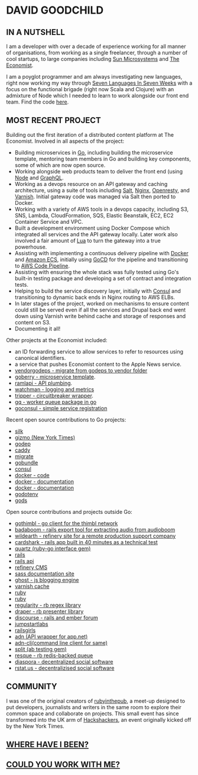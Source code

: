 # DAVID GOODCHILD

## IN A NUTSHELL

I am a developer with over a decade of experience working for all
manner of organisations, from working as a single freelancer, through a number
of cool startups, to large companies including [Sun Microsystems](http://sun.com)
and [The Economist](http://economist.com).

I am a poyglot programmer and am always investigating new languages, right now working my way through [Seven Languages In Seven Weeks](https://pragprog.com/book/btlang/seven-languages-in-seven-weeks) with a focus on the functional brigade (right now Scala and Clojure) with an admixture of Node which I needed to learn to work alongside our front end team. Find the code [here](https://github.com/buddhamagnet/seven).

## MOST RECENT PROJECT

Building out the first iteration of a distributed content platform at The Economist. Involved in all aspects of the project:

* Building microservices in [Go](http://golang.org), including building the microservice template, mentoring team members in Go and building key components, some of which are now open source.
* Working alongside web products team to deliver the front end (using [Node](https://nodejs.org/en/) and [GraphQL](http://graphql.org/).
* Working as a devops resource on an API gateway and caching architecture, using a suite of tools including [Salt](http://saltstack.com), [Nginx](https://www.nginx.com), [Openresty](https://openresty.org/en/), and [Varnish](https://www.varnish-software.com). Initial gateway code was managed via Salt then ported to Docker. 
* Working with a variety of AWS tools in a devops capacity, including S3, SNS, Lambda, CloudFormation, SQS, Elastic Beanstalk, EC2, EC2 Container Service and VPC.
* Built a development environment using Docker Compose which integrated all services and the API gateway locally. Later work also involved a fair amount of [Lua](https://www.lua.org/) to turn the gateway into a true powerhouse.
* Assisting with implementing a continuous delivery pipeline with [Docker](https://www.docker.com/) and [Amazon ECS](https://aws.amazon.com/ecs/details/), initially using [GoCD](https://www.go.cd/) for the pipeline and transitioning to [AWS Code Pipeline](https://aws.amazon.com/codepipeline/).
* Assisting with ensuring the whole stack was fully tested using Go's built-in testing package and developing a set of contract and integration tests.
* Helping to build the service discovery layer, initially with [Consul](https://www.consul.io/) and transitioning to dynamic back ends in Nginx routing to AWS ELBs.
* In later stages of the project, worked on mechanisms to ensure content could still be served even if all the services and Drupal back end went down using Varnish write behind cache and storage of responses and content on S3.
* Documenting it all! 

Other projects at the Economist included:

* an ID forwarding service to allow services to refer to resources using canonical identifiers.
* a service that pushes Economist content to the Apple News service.
* [vendorgodeps - migrate from godeps to vendor folder](https://github.com/prisamuel/vendorgodeps)
* [goberry - microservice template](https://github.com/EconomistDigitalSolutions/goberry).
* [ramlapi - API plumbing](https://github.com/EconomistDigitalSolutions/ramlapi).
* [watchman - logging and metrics](https://github.com/EconomistDigitalSolutions/watchman)
* [tripper - circuitbreaker wrapper](https://github.com/buddhamagnet/tripper).
* [gq - worker queue package in go](https://github.com/buddhamagnet/gq)
* [goconsul - simple service registration](https://github.com/buddhamagnet/goconsul)

Recent open source contributions to Go projects:

* [silk](https://github.com/matryer/silk/pull/19)
* [gizmo (New York Times)](https://github.com/NYTimes/gizmo)
* [godep](https://github.com/tools/godep/commits?author=buddhamagnet)
* [caddy](https://github.com/mholt/caddy/commits?author=buddhamagnet)
* [migrate](https://github.com/mattes/migrate/commits?author=buddhamagnet)
* [gobundle](https://github.com/alecthomas/gobundle/graphs/contributors)
* [consul](https://github.com/hashicorp/consul/commit/c34bcb45c670af076846826ea72c436fbd0e2c35)
* [docker - code](https://github.com/docker/docker/commit/6fd8e485c85c4f8ca62578d0840bdeddc4cba151)
* [docker - documentation](https://github.com/docker/docker/commit/5be5749d544702c5da37c8ab448b417daf13e297)
* [docker - documentation](https://github.com/docker/docker/commit/53edce79f16816a165b5be9cd4ee05501c103c6f)
* [godotenv](https://github.com/joho/godotenv/commit/443e926da0d793d3b3f32118b1e4ba52ada26503)
* [gods](https://github.com/emirpasic/gods/commit/4257bbbae30da5ae4fa1621734efb9ddd02d7fa4)

Open source contributions and projects outside Go:

* [gothimbl - go client for the thimbl network](https://github.com/buddhamagnet/gothimbl)
* [badaboom - rails export tool for extracting audio from audioboom](https://github.com/buddhamagnet/badaboom)
* [wildearth - refinery site for a remote production support company](https://github.com/buddhamagnet/wildearth)
* [cardshark - rails app built in 40 minutes as a technical test](https://github.com/buddhamagnet/cardshark)
* [quartz (ruby-go interface gem)](https://github.com/DavidHuie/quartz/graphs/contributors)
* [rails](http://contributors.rubyonrails.org/contributors/dave-goodchild/commits)
* [rails api](https://github.com/rails-api/rails-api/pull/145#issuecomment-52991509)
* [refinery CMS](https://github.com/refinery/refinerycms/pull/2649)
* [sass documentation site](https://github.com/sass/sass-site/issues/86)
* [ghost - js blogging engine](https://github.com/TryGhost/Ghost/commits?author=buddhamagnet)
* [varnish cache](https://github.com/buddhamagnet/Varnish-Cache/commit/ed4a09fc77a71715ef642ff7302e1ea27aed4669)
* [ruby](https://github.com/ruby/ruby/commit/71b6077a5354335f5f04b7e852a22b3290b9f528)
* [ruby](https://github.com/ruby/ruby/commit/5f55e23f9c2feb774aaffde8c9e20213c7b97497)
* [regularity - rb regex library](https://github.com/andrewberls/regularity/pull/2)
* [draper - rb presenter library](https://github.com/drapergem/draper/commits?author=buddhamagnet)
* [discourse - rails and ember forum](https://github.com/discourse/discourse)
* [jumpstartlabs](https://github.com/JumpstartLab/curriculum/commit/2f6a26e4f62b9cd12e51d6d68758777d87f3af3d)
* [railsgirls](https://github.com/railsgirlslondon/railsgirls-london/contributors)
* [adn (API wrapper for app.net)](https://github.com/adn-rb/adn/graphs/contributors)
* [adn-cli(command line client for same)](https://github.com/adn-rb/adn-cli/graphs/contributors)
* [split (ab testing gem)](https://github.com/andrew/split/graphs/contributors)
* [resque - rb redis-backed queue](https://github.com/defunkt/resque/graphs/contributors)
* [diaspora - decentralized social software](https://github.com/diaspora/diaspora/commits?author=buddhamagnet)
* [rstat.us - decentralizised social software](https://github.com/hotsh/rstat.us/graphs/contributors)

## COMMUNITY

I was one of the original creators of [rubyinthepub](http://www.joannageary.com/2010/05/13/ruby-in-the-pub-3/), a meet-up
designed to put developers, journalists and writers in the same room to explore their
common space and collaborate on projects. This small event has since transformed into
the UK arm of [Hackshackers](http://meetuplondon.hackshackers.com/), an event originally
kicked off by the New York Times.

## [WHERE HAVE I BEEN?](https://github.com/buddhamagnet/cv/blob/master/employment.md)

## [COULD YOU WORK WITH ME?](https://github.com/buddhamagnet/cv/blob/master/me.md)
